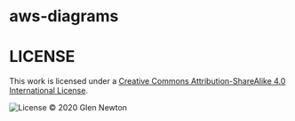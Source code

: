 # aws-diagrams








# LICENSE
This work is licensed under a <a rel="license" href="https://creativecommons.org/licenses/by-sa/4.0/legalcode">Creative Commons Attribution-ShareAlike 4.0 International License</a>.



![License](https://licensebuttons.net/l/by-sa/4.0/88x31.png)
&copy; 2020 Glen Newton